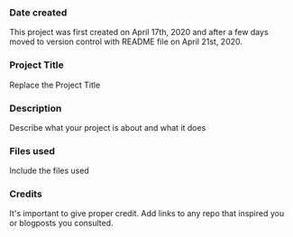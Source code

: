 ### Date created
This project was first created on April 17th, 2020 and after a few days moved to version control with README file on April 21st, 2020.

### Project Title
Replace the Project Title

### Description
Describe what your project is about and what it does

### Files used
Include the files used

### Credits
It's important to give proper credit. Add links to any repo that inspired you or blogposts you consulted.

